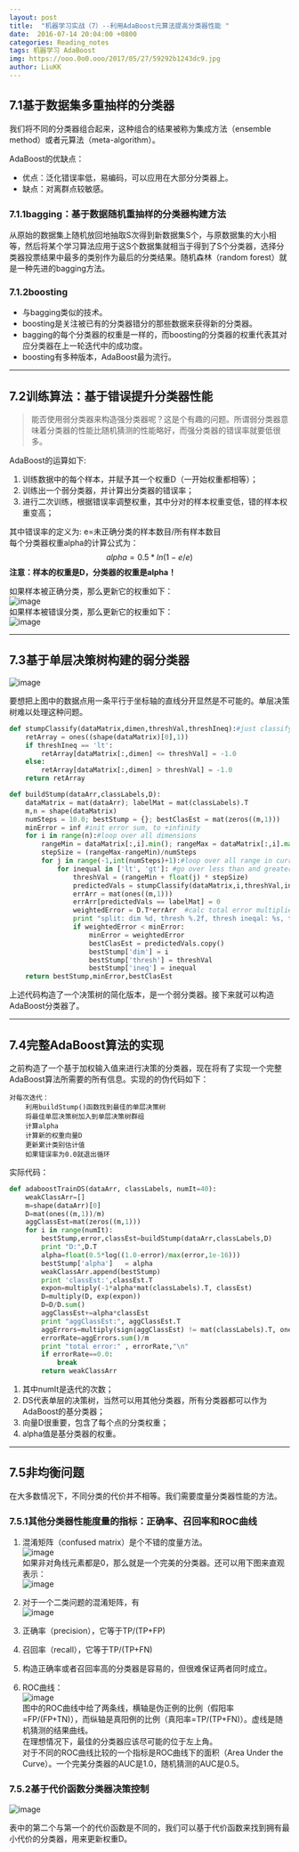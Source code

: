 ```yaml
---
layout: post
title:  "机器学习实战（7）--利用AdaBoost元算法提高分类器性能 "
date:  2016-07-14 20:04:00 +0800
categories: Reading_notes
tags: 机器学习 AdaBoost
img: https://ooo.0o0.ooo/2017/05/27/59292b1243dc9.jpg
author: LiuKK
---
```


## 7.1基于数据集多重抽样的分类器  
我们将不同的分类器组合起来，这种组合的结果被称为集成方法（ensemble method）或者元算法（meta-algorithm）。  

AdaBoost的优缺点：  

- 优点：泛化错误率低，易编码，可以应用在大部分分类器上。  
- 缺点：对离群点较敏感。  
  
### 7.1.1bagging：基于数据随机重抽样的分类器构建方法  
从原始的数据集上随机放回地抽取S次得到新数据集S个，与原数据集的大小相等，然后将某个学习算法应用于这S个数据集就相当于得到了S个分类器，选择分类器投票结果中最多的类别作为最后的分类结果。随机森林（random forest）就是一种先进的bagging方法。  

### 7.1.2boosting  
- 与bagging类似的技术。    
- boosting是关注被已有的分类器错分的那些数据来获得新的分类器。   
- bagging的每个分类器的权重是一样的，而boosting的分类器的权重代表其对应分类器在上一轮迭代中的成功度。   
- boosting有多种版本，AdaBoost最为流行。    

---

  
## 7.2训练算法：基于错误提升分类器性能  
>能否使用弱分类器来构造强分类器呢？这是个有趣的问题。所谓弱分类器意味着分类器的性能比随机猜测的性能略好，而强分类器的错误率就要低很多。  

AdaBoost的运算如下:  
1. 训练数据中的每个样本，并赋予其一个权重D（一开始权重都相等）；
2. 训练出一个弱分类器，并计算出分类器的错误率；
3. 进行二次训练，根据错误率调整权重，其中分对的样本权重变低，错的样本权重变高；

其中错误率的定义为:  e=未正确分类的样本数目/所有样本数目   
每个分类器权重alpha的计算公式为：  $$alpha=0.5*ln(1-e/e)$$
**注意：样本的权重是D，分类器的权重是alpha！**

如果样本被正确分类，那么更新它的权重如下：  
![image](https://raw.githubusercontent.com/Liubj2016/Liubj2016.github.io/master/images/ada1.png)  
如果样本被错误分类，那么更新它的权重如下：  
![image](https://raw.githubusercontent.com/Liubj2016/Liubj2016.github.io/master/images/ada2.png)   

---

## 7.3基于单层决策树构建的弱分类器  
![image](https://raw.githubusercontent.com/Liubj2016/Liubj2016.github.io/master/images/ada3.png)  

要想把上图中的数据点用一条平行于坐标轴的直线分开显然是不可能的。单层决策树难以处理这种问题。  

```python
def stumpClassify(dataMatrix,dimen,threshVal,threshIneq):#just classify the data
    retArray = ones((shape(dataMatrix)[0],1))
    if threshIneq == 'lt':
        retArray[dataMatrix[:,dimen] <= threshVal] = -1.0
    else:
        retArray[dataMatrix[:,dimen] > threshVal] = -1.0
    return retArray

def buildStump(dataArr,classLabels,D):
    dataMatrix = mat(dataArr); labelMat = mat(classLabels).T
    m,n = shape(dataMatrix)
    numSteps = 10.0; bestStump = {}; bestClasEst = mat(zeros((m,1)))
    minError = inf #init error sum, to +infinity
    for i in range(n):#loop over all dimensions
        rangeMin = dataMatrix[:,i].min(); rangeMax = dataMatrix[:,i].max();
        stepSize = (rangeMax-rangeMin)/numSteps
        for j in range(-1,int(numSteps)+1):#loop over all range in current dimension
            for inequal in ['lt', 'gt']: #go over less than and greater than
                threshVal = (rangeMin + float(j) * stepSize)
                predictedVals = stumpClassify(dataMatrix,i,threshVal,inequal)#call stump classify with i, j, lessThan
                errArr = mat(ones((m,1)))
                errArr[predictedVals == labelMat] = 0
                weightedError = D.T*errArr  #calc total error multiplied by D
                print "split: dim %d, thresh %.2f, thresh ineqal: %s, the weighted error is %.3f" % (i, threshVal, inequal, weightedError)
                if weightedError < minError:
                    minError = weightedError
                    bestClasEst = predictedVals.copy()
                    bestStump['dim'] = i
                    bestStump['thresh'] = threshVal
                    bestStump['ineq'] = inequal
    return bestStump,minError,bestClasEst
```
上述代码构造了一个决策树的简化版本，是一个弱分类器。接下来就可以构造AdaBoost分类器了。

---


## 7.4完整AdaBoost算法的实现
之前构造了一个基于加权输入值来进行决策的分类器，现在将有了实现一个完整AdaBoost算法所需要的所有信息。实现的的伪代码如下：  

```
对每次迭代：
    利用buildStump()函数找到最佳的单层决策树
    将最佳单层决策树加入到单层决策树群组
    计算alpha
    计算新的权重向量D
    更新累计类别估计值
    如果错误率为0.0就退出循环
```  

实际代码：  

```python
def adaboostTrainDS(dataArr, classLabels, numIt=40):
    weakClassArr=[]
    m=shape(dataArr)[0]
    D=mat(ones((m,1))/m)
    aggClassEst=mat(zeros((m,1)))
    for i in range(numIt):
        bestStump,error,classEst=buildStump(dataArr,classLabels,D)
        print "D:",D.T
        alpha=float(0.5*log((1.0-error)/max(error,1e-16)))
        bestStump['alpha']   = alpha
        weakClassArr.append(bestStump)
        print 'classEst:',classEst.T
        expon=multiply(-1*alpha*mat(classLabels).T, classEst)
        D=multiply(D, exp(expon))
        D=D/D.sum()
        aggClassEst+=alpha*classEst
        print "aggClassEst:", aggClassEst.T
        aggErrors=multiply(sign(aggClassEst) != mat(classLabels).T, ones((m,1)))
        errorRate=aggErrors.sum()/m
        print "total error:" , errorRate,"\n"
        if errorRate==0.0:
            break
        return weakClassArr
```
1. 其中numIt是迭代的次数；
2. DS代表单层的决策树，当然可以用其他分类器，所有分类器都可以作为AdaBoost的基分类器；
3. 向量D很重要，包含了每个点的分类权重；
4. alpha值是基分类器的权重。

---

  
## 7.5非均衡问题
在大多数情况下，不同分类的代价并不相等。我们需要度量分类器性能的方法。  

### 7.5.1其他分类器性能度量的指标：正确率、召回率和ROC曲线
1. 混淆矩阵（confused matrix）是个不错的度量方法。  
    ![image](https://raw.githubusercontent.com/Liubj2016/Liubj2016.github.io/master/images/confused2.png)  
如果非对角线元素都是0，那么就是一个完美的分类器。还可以用下图来直观表示：  
 ![image](https://raw.githubusercontent.com/Liubj2016/Liubj2016.github.io/master/images/confused.png)  

2. 对于一个二类问题的混淆矩阵，有  
    ![image](https://raw.githubusercontent.com/Liubj2016/Liubj2016.github.io/master/images/confused3.png)  
3. 正确率（precision），它等于TP/(TP+FP)
4. 召回率（recall），它等于TP/(TP+FN)
5. 构造正确率或者召回率高的分类器是容易的，但很难保证两者同时成立。
6. ROC曲线：  
![image](https://raw.githubusercontent.com/Liubj2016/Liubj2016.github.io/master/images/confused4.png)     
图中的ROC曲线中给了两条线，横轴是伪正例的比例（假阳率=FP/(FP+TN)），而纵轴是真阳例的比例（真阳率=TP/(TP+FN)）。虚线是随机猜测的结果曲线。   
在理想情况下，最佳的分类器应该尽可能的位于左上角。   
对于不同的ROC曲线比较的一个指标是ROC曲线下的面积（Area Under the Curve）。一个完美分类器的AUC是1.0，随机猜测的AUC是0.5。  

### 7.5.2基于代价函数分类器决策控制

![image](https://raw.githubusercontent.com/Liubj2016/Liubj2016.github.io/master/images/daijia.png)  

表中的第二个与第一个的代价函数是不同的，我们可以基于代价函数来找到拥有最小代价的分类器，用来更新权重D。